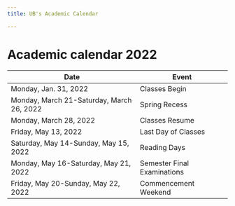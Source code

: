 ```yaml
---
title: UB's Academic Calendar

---
```


# Academic calendar 2022

Date                                 		  |	Event
------------------------------------------|-----------------------------
Monday, Jan. 31, 2022                    	|	Classes Begin
Monday, March 21-Saturday, March 26, 2022 |	Spring Recess
Monday, March 28, 2022		           		  |	Classes Resume
Friday, May 13, 2022		           		    |	Last Day of Classes
Saturday, May 14-Sunday, May 15, 2022    	|	Reading Days
Monday, May 16-Saturday, May 21, 2022    	|	Semester Final Examinations
Friday, May 20-Sunday, May 22, 2022	     	|	Commencement Weekend
